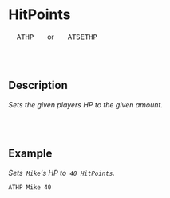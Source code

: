 
# HitPoints

<kbd>  ATHP  </kbd>   or   <kbd>  ATSETHP  </kbd>

<br>
<br>

## Description

*Sets the given players HP to the given amount.*

<br>
<br>

## Example

*Sets  `Mike`'s HP to  `40 HitPoints`.*

```shell
ATHP Mike 40
```

<br>
